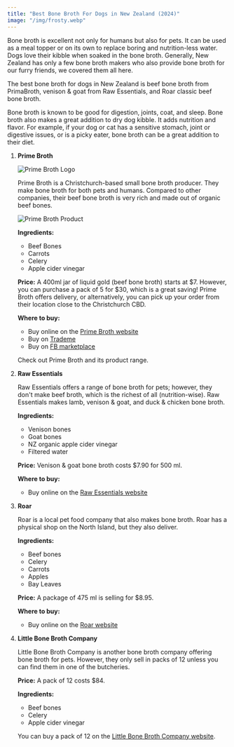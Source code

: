 ```yaml
---
title: "Best Bone Broth For Dogs in New Zealand (2024)"
image: "/img/frosty.webp"
---
```


Bone broth is excellent not only for humans but also for pets. It can be used as a meal topper or on its own to replace boring and nutrition-less water. Dogs love their kibble when soaked in the bone broth. Generally, New Zealand has only a few bone broth makers who also provide bone broth for our furry friends, we covered them all here.

The best bone broth for dogs in New Zealand is beef bone broth from PrimaBroth, venison & goat from Raw Essentials, and Roar classic beef bone broth.

Bone broth is known to be good for digestion, joints, coat, and sleep. Bone broth also makes a great addition to dry dog kibble. It adds nutrition and flavor. For example, if your dog or cat has a sensitive stomach, joint or digestive issues, or is a picky eater, bone broth can be a great addition to their diet.

1. **Prime Broth**

    ![Prime Broth Logo](/img/logo/logo.webp)
    
    Prime Broth is a Christchurch-based small bone broth producer. They make bone broth for both pets and humans. Compared to other companies, their beef bone broth is very rich and made out of organic beef bones.
    
    ![Prime Broth Product](/img/frosty.webp)

    **Ingredients:**
    - Beef Bones
    - Carrots
    - Celery
    - Apple cider vinegar
    
    **Price:**
    A 400ml jar of liquid gold (beef bone broth) starts at $7. However, you can purchase a pack of 5 for $30, which is a great saving! Prime Broth offers delivery, or alternatively, you can pick up your order from their location close to the Christchurch CBD.
    
    **Where to buy:**
    - Buy online on the [Prime Broth website](https://primebroth.co.nz/)
    - Buy on [Trademe](https://www.trademe.co.nz/a/marketplace/pets-animals/dogs/food/listing/4709672946)
    - Buy on [FB marketplace](https://www.facebook.com/marketplace/item/773498248221228)
    
    Check out Prime Broth and its product range.

2. **Raw Essentials**

    Raw Essentials offers a range of bone broth for pets; however, they don't make beef broth, which is the richest of all (nutrition-wise). Raw Essentials makes lamb, venison & goat, and duck & chicken bone broth.
    
    **Ingredients:**
    - Venison bones
    - Goat bones
    - NZ organic apple cider vinegar
    - Filtered water
    
    **Price:**
    Venison & goat bone broth costs $7.90 for 500 ml.
    
    **Where to buy:**
    - Buy online on the [Raw Essentials website](https://www.rawessentials.co.nz/products/broth)

3. **Roar**

    Roar is a local pet food company that also makes bone broth. Roar has a physical shop on the North Island, but they also deliver.
    
    **Ingredients:**
    - Beef bones
    - Celery
    - Carrots
    - Apples
    - Bay Leaves
    
    **Price:**
    A package of 475 ml is selling for $8.95.
    
    **Where to buy:**
    - Buy online on the [Roar website](https://www.roarpetfood.co.nz/product/beef-broth/)

4. **Little Bone Broth Company**

    Little Bone Broth Company is another bone broth company offering bone broth for pets. However, they only sell in packs of 12 unless you can find them in one of the butcheries. 
    
    **Price:**
    A pack of 12 costs $84.
    
    **Ingredients:**
    - Beef bones
    - Celery
    - Apple cider vinegar
    
    You can buy a pack of 12 on the [Little Bone Broth Company website](https://littlebonebroth.co.nz/products/copy-of-bone-broth-meal-topper-for-cats-and-dogs-6-pack?variant=44060636086530).
